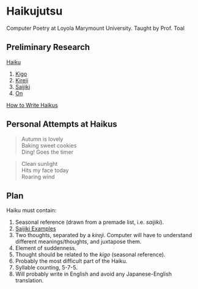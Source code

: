# Haikujutsu
Computer Poetry at Loyola Marymount University. Taught by Prof. Toal

## Preliminary Research
[Haiku](https://en.wikipedia.org/wiki/Haiku)
  1. [Kigo](https://en.wikipedia.org/wiki/Kigo)
  2. [Kireji](https://en.wikipedia.org/wiki/Kireji)
  3. [Saijiki](https://en.wikipedia.org/wiki/Saijiki)
  4. [On](https://en.wikipedia.org/wiki/On_(Japanese_prosody))

[How to Write Haikus](http://www.wikihow.com/Write-a-Haiku-Poem)

## Personal Attempts at Haikus
> Autumn is lovely  
Baking sweet cookies  
Ding! Goes the timer

> Clean sunlight  
Hits my face today  
Roaring wind

## Plan
Haiku must contain:

1. Seasonal reference (drawn from a premade list, i.e. *saijiki*).
  1. [Saijiki Examples](https://en.wikipedia.org/wiki/Saijiki#Examples_of_saijiki_and_kiyose)
2. Two thoughts, separated by a *kireji*. Computer will have to understand different meanings/thoughts, and juxtapose them.
  1. Element of suddenness.
  2. Thought should be related to the *kigo* (seasonal reference).
  3. Probably the most difficult part of the Haiku.
3. Syllable counting, 5-7-5.
  1. Will probably write in English and avoid any Japanese-English translation.
